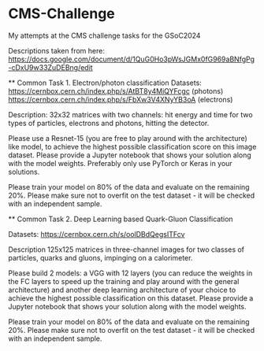 # CMS-Challenge
My attempts at the CMS challenge tasks for the GSoC2024

Descriptions taken from here: https://docs.google.com/document/d/1QuG0Ho3pWsJGMx0fG969aBNfgPg-cDxU9w33ZuDEBng/edit

**
Common Task 1. Electron/photon classification
Datasets:
https://cernbox.cern.ch/index.php/s/AtBT8y4MiQYFcgc (photons)
https://cernbox.cern.ch/index.php/s/FbXw3V4XNyYB3oA (electrons)

Description: 32x32 matrices with two channels: hit energy and time for two types of
particles, electrons and photons, hitting the detector.

Please use a Resnet-15 (you are free to play around with the architecture) like model, to achieve the highest possible
classification score on this image dataset. Please provide a Jupyter notebook that shows your solution along with the model weights. Preferably only use PyTorch or Keras in your solutions.

Please train your model on 80% of the data and evaluate on the remaining 20%. Please make sure not to overfit on the test dataset - it will be checked with an independent sample.

**
Common Task 2.  Deep Learning based Quark-Gluon Classification

Datasets: https://cernbox.cern.ch/s/oolDBdQegsITFcv


Description 125x125 matrices in three-channel images for two classes of particles, quarks and gluons, impinging on a calorimeter.

Please build 2 models: a VGG with 12 layers (you can reduce the weights in the FC layers to speed up the training and play around with the general architecture) and another deep learning architecture of your choice to achieve the highest possible classification on this dataset. Please provide a Jupyter notebook that shows your solution along with the model weights. 

Please train your model on 80% of the data and evaluate on the remaining 20%. Please make sure not to overfit on the test dataset - it will be checked with an independent sample.




